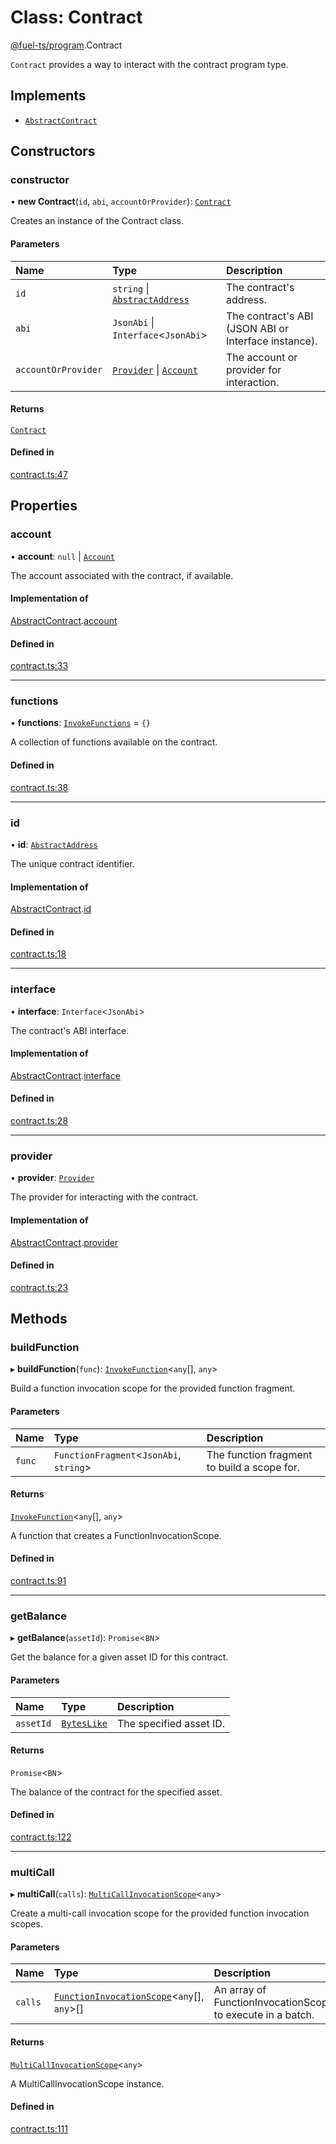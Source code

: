 # Class: Contract

[@fuel-ts/program](/api/Program/index).Contract

`Contract` provides a way to interact with the contract program type.

## Implements

- [`AbstractContract`](/api/Interfaces/AbstractContract)

## Constructors

### constructor

• **new Contract**(`id`, `abi`, `accountOrProvider`): [`Contract`](/api/Program/Contract)

Creates an instance of the Contract class.

#### Parameters

| Name | Type | Description |
| :------ | :------ | :------ |
| `id` | `string` \| [`AbstractAddress`](/api/Interfaces/AbstractAddress) | The contract's address. |
| `abi` | `JsonAbi` \| `Interface`&lt;`JsonAbi`\> | The contract's ABI (JSON ABI or Interface instance). |
| `accountOrProvider` | [`Provider`](/api/Account/Provider) \| [`Account`](/api/Account/Account) | The account or provider for interaction. |

#### Returns

[`Contract`](/api/Program/Contract)

#### Defined in

[contract.ts:47](https://github.com/FuelLabs/fuels-ts/blob/6c4998c2/packages/program/src/contract.ts#L47)

## Properties

### account

• **account**: ``null`` \| [`Account`](/api/Account/Account)

The account associated with the contract, if available.

#### Implementation of

[AbstractContract](/api/Interfaces/AbstractContract).[account](/api/Interfaces/AbstractContract.md#account)

#### Defined in

[contract.ts:33](https://github.com/FuelLabs/fuels-ts/blob/6c4998c2/packages/program/src/contract.ts#L33)

___

### functions

• **functions**: [`InvokeFunctions`](/api/Program/InvokeFunctions) = `{}`

A collection of functions available on the contract.

#### Defined in

[contract.ts:38](https://github.com/FuelLabs/fuels-ts/blob/6c4998c2/packages/program/src/contract.ts#L38)

___

### id

• **id**: [`AbstractAddress`](/api/Interfaces/AbstractAddress)

The unique contract identifier.

#### Implementation of

[AbstractContract](/api/Interfaces/AbstractContract).[id](/api/Interfaces/AbstractContract.md#id)

#### Defined in

[contract.ts:18](https://github.com/FuelLabs/fuels-ts/blob/6c4998c2/packages/program/src/contract.ts#L18)

___

### interface

• **interface**: `Interface`&lt;`JsonAbi`\>

The contract's ABI interface.

#### Implementation of

[AbstractContract](/api/Interfaces/AbstractContract).[interface](/api/Interfaces/AbstractContract.md#interface)

#### Defined in

[contract.ts:28](https://github.com/FuelLabs/fuels-ts/blob/6c4998c2/packages/program/src/contract.ts#L28)

___

### provider

• **provider**: [`Provider`](/api/Account/Provider)

The provider for interacting with the contract.

#### Implementation of

[AbstractContract](/api/Interfaces/AbstractContract).[provider](/api/Interfaces/AbstractContract.md#provider)

#### Defined in

[contract.ts:23](https://github.com/FuelLabs/fuels-ts/blob/6c4998c2/packages/program/src/contract.ts#L23)

## Methods

### buildFunction

▸ **buildFunction**(`func`): [`InvokeFunction`](/api/Program/InvokeFunction)&lt;`any`[], `any`\>

Build a function invocation scope for the provided function fragment.

#### Parameters

| Name | Type | Description |
| :------ | :------ | :------ |
| `func` | `FunctionFragment`&lt;`JsonAbi`, `string`\> | The function fragment to build a scope for. |

#### Returns

[`InvokeFunction`](/api/Program/InvokeFunction)&lt;`any`[], `any`\>

A function that creates a FunctionInvocationScope.

#### Defined in

[contract.ts:91](https://github.com/FuelLabs/fuels-ts/blob/6c4998c2/packages/program/src/contract.ts#L91)

___

### getBalance

▸ **getBalance**(`assetId`): `Promise`&lt;`BN`\>

Get the balance for a given asset ID for this contract.

#### Parameters

| Name | Type | Description |
| :------ | :------ | :------ |
| `assetId` | [`BytesLike`](/api/Interfaces/index.md#byteslike) | The specified asset ID. |

#### Returns

`Promise`&lt;`BN`\>

The balance of the contract for the specified asset.

#### Defined in

[contract.ts:122](https://github.com/FuelLabs/fuels-ts/blob/6c4998c2/packages/program/src/contract.ts#L122)

___

### multiCall

▸ **multiCall**(`calls`): [`MultiCallInvocationScope`](/api/Program/MultiCallInvocationScope)&lt;`any`\>

Create a multi-call invocation scope for the provided function invocation scopes.

#### Parameters

| Name | Type | Description |
| :------ | :------ | :------ |
| `calls` | [`FunctionInvocationScope`](/api/Program/FunctionInvocationScope)&lt;`any`[], `any`\>[] | An array of FunctionInvocationScopes to execute in a batch. |

#### Returns

[`MultiCallInvocationScope`](/api/Program/MultiCallInvocationScope)&lt;`any`\>

A MultiCallInvocationScope instance.

#### Defined in

[contract.ts:111](https://github.com/FuelLabs/fuels-ts/blob/6c4998c2/packages/program/src/contract.ts#L111)

